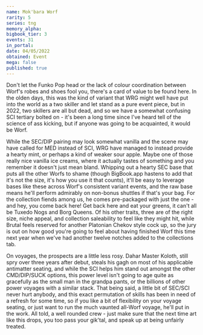 ```yaml
---
name: Mok'bara Worf
rarity: 5
series: tng
memory_alpha:
bigbook_tier: 3
events: 31
in_portal:
date: 04/05/2022
obtained: Event
mega: false
published: true
---
```


Don't let the Funko Pop head or the lack of colour coordination between Worf's robes and shoes fool you, there's a card of value to be found here. In the olden days, this was the kind of variant that WRG might well have put into the world as a two skiller and let stand as a pure event piece, but in 2022, two skillers are all but dead, and so we have a somewhat confusing SCI tertiary bolted on - it's been a long time since I've heard tell of the science of ass kicking, but if anyone was going to be acquainted, it would be Worf. 

While the SEC/DIP pairing may look somewhat vanilla and the scene may have called for MED instead of SCI, WRG have managed to instead provide a hearty mint, or perhaps a kind of weaker sour apple. Maybe one of those really nice vanilla ice creams, where it actually tastes of something and you remember it doesn't just mean bland. Whipping out a hearty SEC base that puts all the other Worfs to shame (though BigBook.app hastens to add that it's not the size, it's how you use it that counts), it'll be easy to leverage bases like these across Worf's consistent variant events, and the raw base means he'll perform admirably on non-bonus shuttles if that's your bag.
For the collection fiends among us, he comes pre-packaged with just the one - and hey, you come back here! Get back here and eat your greens, it can't all be Tuxedo Nogs and Borg Queens. Of his other traits, three are of the right size, niche appeal, and collection saleability to feel like they might hit, while Brutal feels reserved for another Platonian Chekov style cock up, so the jury is out on how good you're going to feel about having finished Worf this time next year when we've had another twelve notches added to the collections tab.

On voyages, the prospects are a little less rosy. Dahar Master Koloth, still spry over three years after debut, steals his gagh on most of his applicable antimatter seating, and while the SCI helps him stand out amongst the other CMD/DIP/SUCK options, this power level isn't going to age quite as gracefully as the small man in the grandpa pants, or the billions of other power voyages with a similar stack. That being said, a little bit of SEC/SCI never hurt anybody, and this exact permutation of skills has been in need of a refresh for some time, so if you like a bit of flexibility on your voyage seating, or just want to run the much vaunted all-Worf voyage, he'll put in the work. All told, a well rounded crew - just make sure that the next time art like this drops, you too pass your gik'tal, and speak up at being unfairly treated.
